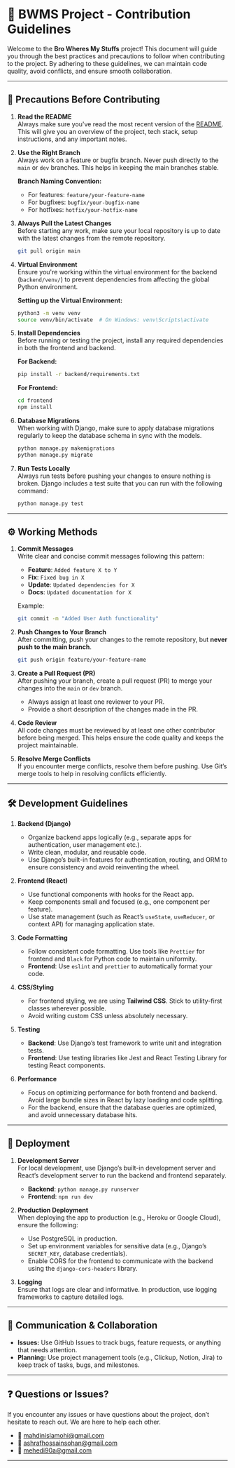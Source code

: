 # 🥑 **BWMS Project - Contribution Guidelines**

Welcome to the **Bro Wheres My Stuffs** project! This document will guide you through the best practices and precautions to follow when contributing to the project. By adhering to these guidelines, we can maintain code quality, avoid conflicts, and ensure smooth collaboration.

---

## 🔑 **Precautions Before Contributing**

1. **Read the README**  
   Always make sure you've read the most recent version of the [README](README.md). This will give you an overview of the project, tech stack, setup instructions, and any important notes.

2. **Use the Right Branch**  
   Always work on a feature or bugfix branch. Never push directly to the `main` or `dev` branches. This helps in keeping the main branches stable.

   **Branch Naming Convention:**

   - For features: `feature/your-feature-name`
   - For bugfixes: `bugfix/your-bugfix-name`
   - For hotfixes: `hotfix/your-hotfix-name`

3. **Always Pull the Latest Changes**  
   Before starting any work, make sure your local repository is up to date with the latest changes from the remote repository.

   ```bash
   git pull origin main
   ```

4. **Virtual Environment**  
   Ensure you're working within the virtual environment for the backend (`backend/venv/`) to prevent dependencies from affecting the global Python environment.

   **Setting up the Virtual Environment:**

   ```bash
   python3 -m venv venv
   source venv/bin/activate  # On Windows: venv\Scripts\activate
   ```

5. **Install Dependencies**  
   Before running or testing the project, install any required dependencies in both the frontend and backend.

   **For Backend:**

   ```bash
   pip install -r backend/requirements.txt
   ```

   **For Frontend:**

   ```bash
   cd frontend
   npm install
   ```

6. **Database Migrations**  
   When working with Django, make sure to apply database migrations regularly to keep the database schema in sync with the models.

   ```bash
   python manage.py makemigrations
   python manage.py migrate
   ```

7. **Run Tests Locally**  
   Always run tests before pushing your changes to ensure nothing is broken. Django includes a test suite that you can run with the following command:

   ```bash
   python manage.py test
   ```

---

## ⚙ **Working Methods**

1. **Commit Messages**  
   Write clear and concise commit messages following this pattern:

   - **Feature**: `Added feature X to Y`
   - **Fix**: `Fixed bug in X`
   - **Update**: `Updated dependencies for X`
   - **Docs**: `Updated documentation for X`

   Example:

   ```bash
   git commit -m "Added User Auth functionality"
   ```

2. **Push Changes to Your Branch**  
   After committing, push your changes to the remote repository, but **never push to the main branch**.

   ```bash
   git push origin feature/your-feature-name
   ```

3. **Create a Pull Request (PR)**  
   After pushing your branch, create a pull request (PR) to merge your changes into the `main` or `dev` branch.

   - Always assign at least one reviewer to your PR.
   - Provide a short description of the changes made in the PR.

4. **Code Review**  
   All code changes must be reviewed by at least one other contributor before being merged. This helps ensure the code quality and keeps the project maintainable.

5. **Resolve Merge Conflicts**  
   If you encounter merge conflicts, resolve them before pushing. Use Git’s merge tools to help in resolving conflicts efficiently.

---

## 🛠 **Development Guidelines**

1. **Backend (Django)**

   - Organize backend apps logically (e.g., separate apps for authentication, user management etc.).
   - Write clean, modular, and reusable code.
   - Use Django’s built-in features for authentication, routing, and ORM to ensure consistency and avoid reinventing the wheel.

2. **Frontend (React)**

   - Use functional components with hooks for the React app.
   - Keep components small and focused (e.g., one component per feature).
   - Use state management (such as React’s `useState`, `useReducer`, or context API) for managing application state.

3. **Code Formatting**

   - Follow consistent code formatting. Use tools like `Prettier` for frontend and `Black` for Python code to maintain uniformity.
   - **Frontend**: Use `eslint` and `prettier` to automatically format your code.

4. **CSS/Styling**

   - For frontend styling, we are using **Tailwind CSS**. Stick to utility-first classes wherever possible.
   - Avoid writing custom CSS unless absolutely necessary.

5. **Testing**

   - **Backend**: Use Django’s test framework to write unit and integration tests.
   - **Frontend**: Use testing libraries like Jest and React Testing Library for testing React components.

6. **Performance**
   - Focus on optimizing performance for both frontend and backend. Avoid large bundle sizes in React by lazy loading and code splitting.
   - For the backend, ensure that the database queries are optimized, and avoid unnecessary database hits.

---

## 🏁 **Deployment**

1. **Development Server**  
   For local development, use Django’s built-in development server and React’s development server to run the backend and frontend separately.

   - **Backend**: `python manage.py runserver`
   - **Frontend**: `npm run dev`

2. **Production Deployment**  
   When deploying the app to production (e.g., Heroku or Google Cloud), ensure the following:

   - Use PostgreSQL in production.
   - Set up environment variables for sensitive data (e.g., Django’s `SECRET_KEY`, database credentials).
   - Enable CORS for the frontend to communicate with the backend using the `django-cors-headers` library.

3. **Logging**  
   Ensure that logs are clear and informative. In production, use logging frameworks to capture detailed logs.

---

## 👥 **Communication & Collaboration**

- **Issues:** Use GitHub Issues to track bugs, feature requests, or anything that needs attention.
- **Planning:** Use project management tools (e.g., Clickup, Notion, Jira) to keep track of tasks, bugs, and milestones.

---

## ❓ **Questions or Issues?**

If you encounter any issues or have questions about the project, don’t hesitate to reach out. We are here to help each other.

- 📧 [mahdinislamohi@gmail.com](mailto:mahdinislamohi@gmail.com)
- 📧 [ashrafhossainsohan@gmail.com](mailto:ashrafhossainsohan@gmail.com)
- 📧 [mehedi90a@gmail.com](mailto:mehedi90a@gmail.com)

---